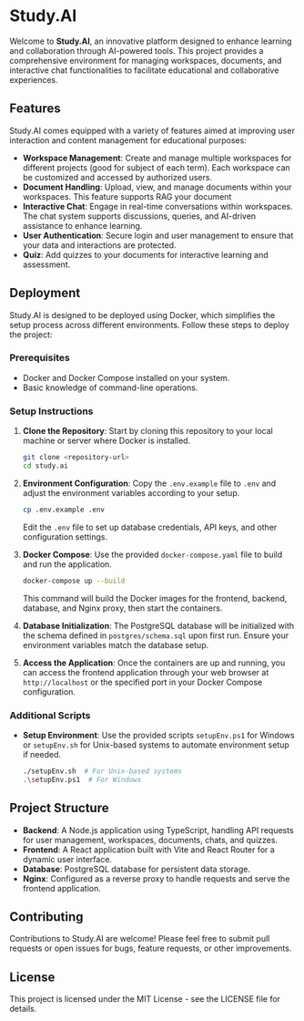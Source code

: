 # Study.AI

Welcome to **Study.AI**, an innovative platform designed to enhance learning and collaboration through AI-powered tools. This project provides a comprehensive environment for managing workspaces, documents, and interactive chat functionalities to facilitate educational and collaborative experiences.

## Features

Study.AI comes equipped with a variety of features aimed at improving user interaction and content management for educational purposes:

- **Workspace Management**: Create and manage multiple workspaces for different projects (good for subject of each term). Each workspace can be customized and accessed by authorized users.
- **Document Handling**: Upload, view, and manage documents within your workspaces. This feature supports RAG your document
- **Interactive Chat**: Engage in real-time conversations within workspaces. The chat system supports discussions, queries, and AI-driven assistance to enhance learning.
- **User Authentication**: Secure login and user management to ensure that your data and interactions are protected.
- **Quiz**: Add quizzes to your documents for interactive learning and assessment.
## Deployment

Study.AI is designed to be deployed using Docker, which simplifies the setup process across different environments. Follow these steps to deploy the project:

### Prerequisites

- Docker and Docker Compose installed on your system.
- Basic knowledge of command-line operations.

### Setup Instructions

1. **Clone the Repository**: Start by cloning this repository to your local machine or server where Docker is installed.

   ```bash
   git clone <repository-url>
   cd study.ai
   ```

2. **Environment Configuration**: Copy the `.env.example` file to `.env` and adjust the environment variables according to your setup.

   ```bash
   cp .env.example .env
   ```

   Edit the `.env` file to set up database credentials, API keys, and other configuration settings.

3. **Docker Compose**: Use the provided `docker-compose.yaml` file to build and run the application.

   ```bash
   docker-compose up --build
   ```

   This command will build the Docker images for the frontend, backend, database, and Nginx proxy, then start the containers.

4. **Database Initialization**: The PostgreSQL database will be initialized with the schema defined in `postgres/schema.sql` upon first run. Ensure your environment variables match the database setup.

5. **Access the Application**: Once the containers are up and running, you can access the frontend application through your web browser at `http://localhost` or the specified port in your Docker Compose configuration.

### Additional Scripts

- **Setup Environment**: Use the provided scripts `setupEnv.ps1` for Windows or `setupEnv.sh` for Unix-based systems to automate environment setup if needed.

  ```bash
  ./setupEnv.sh  # For Unix-based systems
  .\setupEnv.ps1  # For Windows
  ```

## Project Structure

- **Backend**: A Node.js application using TypeScript, handling API requests for user management, workspaces, documents, chats, and quizzes.
- **Frontend**: A React application built with Vite and React Router for a dynamic user interface.
- **Database**: PostgreSQL database for persistent data storage.
- **Nginx**: Configured as a reverse proxy to handle requests and serve the frontend application.

## Contributing

Contributions to Study.AI are welcome! Please feel free to submit pull requests or open issues for bugs, feature requests, or other improvements.

## License

This project is licensed under the MIT License - see the LICENSE file for details.